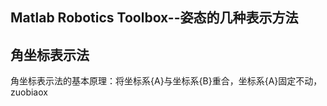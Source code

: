 ## Matlab Robotics Toolbox--姿态的几种表示方法

## 角坐标表示法

角坐标表示法的基本原理：将坐标系{A}与坐标系{B}重合，坐标系{A}固定不动，zuobiaox

 